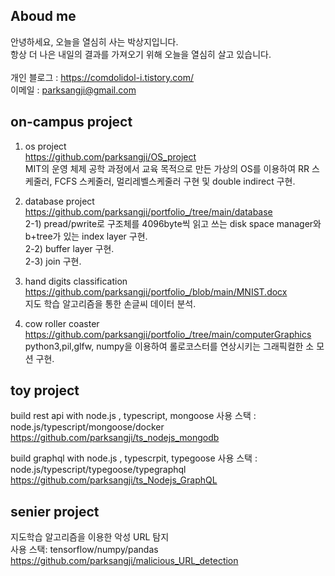 ## Aboud me
안녕하세요, 오늘을 열심히 사는 박상지입니다.<br> 
항상 더 나은 내일의 결과를 가져오기 위해 오늘을 열심히 살고 있습니다. <br><br>
개인 블로그 : https://comdolidol-i.tistory.com/ <br>
이메일 : parksangji@gmail.com <br>

## on-campus project

1) os project <br>
https://github.com/parksangji/OS_project <br>
MIT의 운영 체제 공학 과정에서 교육 목적으로 만든 가상의 OS를 이용하여 RR 스케줄러, FCFS 스케줄러, 멀리레벨스케줄러 구현 및 double indirect 구현.

2) database project <br>
https://github.com/parksangji/portfolio_/tree/main/database <br>
  2-1) pread/pwrite로 구조체를 4096byte씩 읽고 쓰는 disk space manager와 b+tree가 있는 index layer 구현. <br>
  2-2) buffer layer 구현. <br>
  2-3) join 구현. <br>

3) hand digits classification <br>
https://github.com/parksangji/portfolio_/blob/main/MNIST.docx <br>
지도 학습 알고리즘을 통한 손글씨 데이터 분석. <br>

4) cow roller coaster <br>
https://github.com/parksangji/portfolio_/tree/main/computerGraphics <br>
python3,pil,glfw, numpy을 이용하여 롤로코스터를 연상시키는 그래픽컬한 소 모션 구현.

## toy project
build rest api with node.js , typescript, mongoose
사용 스택 : node.js/typescript/mongoose/docker <br>
https://github.com/parksangji/ts_nodejs_mongodb <br>

build graphql with node.js , typescrpit, typegoose
사용 스택 : node.js/typescript/typegoose/typegraphql <br>
https://github.com/parksangji/ts_Nodejs_GraphQL <br>

## senier project
지도학습 알고리즘을 이용한 악성 URL 탐지 <br>
사용 스택: tensorflow/numpy/pandas <br>
https://github.com/parksangji/malicious_URL_detection

